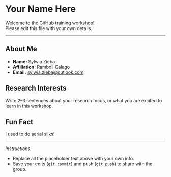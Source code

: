 # Your Name Here

Welcome to the GitHub training workshop!  
Please edit this file with your own details.

---

## About Me
- **Name:** Sylwia Zieba
- **Affiliation:** Ramboll Galago
- **Email:** sylwia.zieba@outlook.com 

## Research Interests
Write 2–3 sentences about your research focus, or what you are excited to learn in this workshop.  

## Fun Fact
I used to do aerial silks!

---

*Instructions:*  
- Replace all the placeholder text above with your own info.  
- Save your edits (`git commit`) and push (`git push`) to share with the group.  
